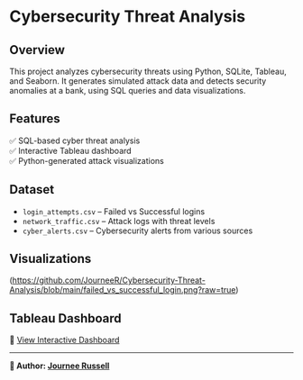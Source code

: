 # Cybersecurity Threat Analysis  

## Overview  
This project analyzes cybersecurity threats using Python, SQLite, Tableau, and Seaborn. It generates simulated attack data and detects security anomalies at a bank, using SQL queries and data visualizations.  

## Features  
✅ SQL-based cyber threat analysis  
✅ Interactive Tableau dashboard  
✅ Python-generated attack visualizations  

## Dataset  
- `login_attempts.csv` – Failed vs Successful logins  
- `network_traffic.csv` – Attack logs with threat levels  
- `cyber_alerts.csv` – Cybersecurity alerts from various sources  

## Visualizations  
(https://github.com/JourneeR/Cybersecurity-Threat-Analysis/blob/main/failed_vs_successful_login.png?raw=true)
 

## Tableau Dashboard
🔗 [View Interactive Dashboard](https://public.tableau.com/profile/yourname/viz/cybersecurity)  

---
**📢 Author: [Journee Russell](https://github.com/JourneeR)**

